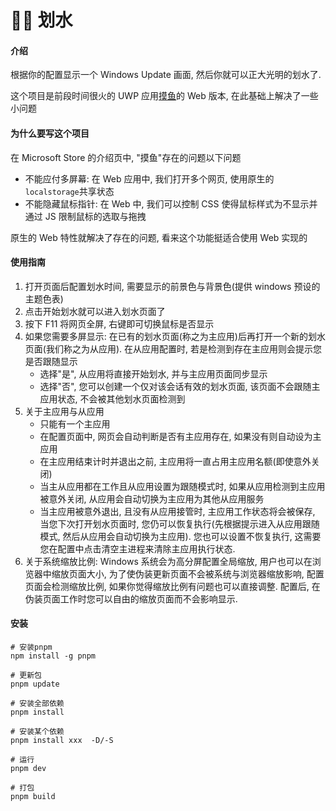 # 🏄🏼 划水

#### 介绍

根据你的配置显示一个 Windows Update 画面, 然后你就可以正大光明的划水了.

这个项目是前段时间很火的 UWP 应用[摸鱼](https://www.microsoft.com/zh-cn/p/%E6%91%B8%E9%B1%BC/9ndj3q12nrrm?activetab=pivot:overviewtab)的 Web 版本, 在此基础上解决了一些小问题

#### 为什么要写这个项目

在 Microsoft Store 的介绍页中, "摸鱼"存在的问题以下问题

- 不能应付多屏幕: 在 Web 应用中, 我们打开多个网页, 使用原生的`localstorage`共享状态
- 不能隐藏鼠标指针: 在 Web 中, 我们可以控制 CSS 使得鼠标样式为不显示并通过 JS 限制鼠标的选取与拖拽

原生的 Web 特性就解决了存在的问题, 看来这个功能挺适合使用 Web 实现的

#### 使用指南

1. 打开页面后配置划水时间, 需要显示的前景色与背景色(提供 windows 预设的主题色表)
2. 点击开始划水就可以进入划水页面了
3. 按下 F11 将网页全屏, 右键即可切换鼠标是否显示
4. 如果您需要多屏显示: 在已有的划水页面(称之为主应用)后再打开一个新的划水页面(我们称之为从应用). 在从应用配置时, 若是检测到存在主应用则会提示您是否跟随显示
   - 选择"是", 从应用将直接开始划水, 并与主应用页面同步显示
   - 选择"否", 您可以创建一个仅对该会话有效的划水页面, 该页面不会跟随主应用状态, 不会被其他划水页面检测到
5. 关于主应用与从应用
   - 只能有一个主应用
   - 在配置页面中, 网页会自动判断是否有主应用存在, 如果没有则自动设为主应用
   - 在主应用结束计时并退出之前, 主应用将一直占用主应用名额(即使意外关闭)
   - 当主从应用都在工作且从应用设置为跟随模式时, 如果从应用检测到主应用被意外关闭, 从应用会自动切换为主应用为其他从应用服务
   - 当主应用被意外退出, 且没有从应用接管时, 主应用工作状态将会被保存, 当您下次打开划水页面时, 您仍可以恢复执行(先根据提示进入从应用跟随模式, 然后从应用会自动切换为主应用). 您也可以设置不恢复执行, 这需要您在配置中点击清空主进程来清除主应用执行状态.
6. 关于系统缩放比例: Windows 系统会为高分屏配置全局缩放, 用户也可以在浏览器中缩放页面大小, 为了使伪装更新页面不会被系统与浏览器缩放影响, 配置页面会检测缩放比例, 如果你觉得缩放比例有问题也可以直接调整. 配置后, 在伪装页面工作时您可以自由的缩放页面而不会影响显示.

#### 安装

```shell
# 安装pnpm
npm install -g pnpm

# 更新包
pnpm update

# 安装全部依赖
pnpm install

# 安装某个依赖
pnpm install xxx  -D/-S

# 运行
pnpm dev

# 打包
pnpm build
```
